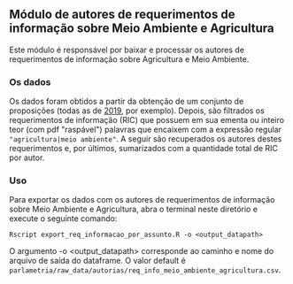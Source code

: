 ## Módulo de autores de requerimentos de informação sobre Meio Ambiente e Agricultura
Este módulo é responsável por baixar e processar os autores de requerimentos de informação sobre Agricultura e Meio Ambiente.

### Os dados

Os dados foram obtidos a partir da obtenção de um conjunto de proposições (todas as de [2019](https://dadosabertos.camara.leg.br/arquivos/proposicoes/csv/proposicoes-2019.csv), por exemplo). Depois, são filtrados os requerimentos de informação (RIC) que possuem em sua ementa ou inteiro teor (com pdf "raspável") palavras que encaixem com a expressão regular `"agricultura|meio ambiente"`. A seguir são recuperados os autores destes requerimentos e, por últimos, sumarizados com a quantidade total de RIC por autor.

### Uso

Para exportar os dados com os autores de requerimentos de informação sobre Meio Ambiente e Agricultura, abra o terminal neste diretório e execute o seguinte comando:


```
Rscript export_req_informacao_por_assunto.R -o <output_datapath>
```

O argumento -o <output_datapath> corresponde ao caminho e nome do arquivo de saída do dataframe. O valor default é `parlametria/raw_data/autorias/req_info_meio_ambiente_agricultura.csv`.